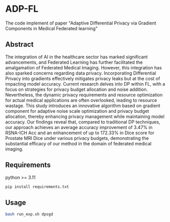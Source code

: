 # ADP-FL

The code implement of paper "Adaptive Differential Privacy via Gradient Components in Medical Federated learning"

## Abstract

The integration of AI in the healthcare sector has marked significant advancements, and Federated Learning has further facilitated the amalgamation of Federated Medical Imaging. However, this integration has also sparked concerns regarding data privacy. Incorporating Differential Privacy into gradients effectively mitigates privacy leaks but at the cost of impacting model accuracy. Current research delves into DP within FL, with a focus on strategies for privacy budget allocation and noise addition. Nevertheless, the dynamic privacy requirements and resource optimization for actual medical applications are often overlooked, leading to resource wastage. This study introduces an innovative algorithm based on gradient component for adaptive noise scale optimization and privacy budget allocation, thereby enhancing privacy management while maintaining model accuracy. Our findings reveal that, compared to traditional DP techniques, our approach achieves an average accuracy improvement of 3.47% in RSNA-ICH Acc and an enhancement of up to 172.33% in Dice score for Prostate MRI Dice under various privacy budgets, demonstrating the substantial efficacy of our method in the domain of federated medical imaging.

## Requirements

python >= 3.11

```bash
pip install requirements.txt
```

## Usage

```bash
bash run_exp.sh dpsgd
```
